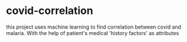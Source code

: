 # covid-correlation


this project uses machine learning to find correlation between covid and malaria. With the help of patient's medical 'history factors' as attributes
